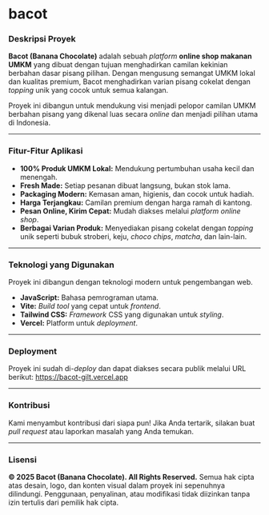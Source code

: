 # bacot

### Deskripsi Proyek
**Bacot (Banana Chocolate)** adalah sebuah *platform* **online shop makanan UMKM** yang dibuat dengan tujuan menghadirkan camilan kekinian berbahan dasar pisang pilihan. Dengan mengusung semangat UMKM lokal dan kualitas premium, Bacot menghadirkan varian pisang cokelat dengan *topping* unik yang cocok untuk semua kalangan.

Proyek ini dibangun untuk mendukung visi menjadi pelopor camilan UMKM berbahan pisang yang dikenal luas secara *online* dan menjadi pilihan utama di Indonesia.

---

### Fitur-Fitur Aplikasi
* **100% Produk UMKM Lokal:** Mendukung pertumbuhan usaha kecil dan menengah.
* **Fresh Made:** Setiap pesanan dibuat langsung, bukan stok lama.
* **Packaging Modern:** Kemasan aman, higienis, dan cocok untuk hadiah.
* **Harga Terjangkau:** Camilan premium dengan harga ramah di kantong.
* **Pesan Online, Kirim Cepat:** Mudah diakses melalui *platform online shop*.
* **Berbagai Varian Produk:** Menyediakan pisang cokelat dengan *topping* unik seperti bubuk stroberi, keju, *choco chips*, *matcha*, dan lain-lain.

---

### Teknologi yang Digunakan
Proyek ini dibangun dengan teknologi modern untuk pengembangan web.
* **JavaScript:** Bahasa pemrograman utama.
* **Vite:** *Build tool* yang cepat untuk *frontend*.
* **Tailwind CSS:** *Framework* CSS yang digunakan untuk *styling*.
* **Vercel:** Platform untuk *deployment*.

---

### Deployment
Proyek ini sudah di-*deploy* dan dapat diakses secara publik melalui URL berikut:
https://bacot-gilt.vercel.app

---

### Kontribusi
Kami menyambut kontribusi dari siapa pun! Jika Anda tertarik, silakan buat *pull request* atau laporkan masalah yang Anda temukan.

---

### Lisensi
**© 2025 Bacot (Banana Chocolate). All Rights Reserved.**
Semua hak cipta atas desain, logo, dan konten visual dalam proyek ini sepenuhnya dilindungi. Penggunaan, penyalinan, atau modifikasi tidak diizinkan tanpa izin tertulis dari pemilik hak cipta.




